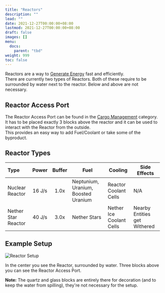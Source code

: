 ```yaml
---
title: "Reactors"
description: ""
lead: ""
date: 2021-12-27T00:00:00+08:00
lastmod: 2021-12-27T00:00:00+08:00
draft: false
images: []
menu: 
  docs:
    parent: "tbd"
weight: 999
toc: false
---
```


Reactors are a way to [Generate Energy](https://github.com/Slimefun/Slimefun4/wiki/Electric-Machines) fast and efficiently.  
There are currently two types of Reactors. Both of these require to be surrounded by water next to the reactor. Below and above are not necessary.  

## Reactor Access Port

The Reactor Access Port can be found in the [Cargo Management](https://github.com/Slimefun/Slimefun4/wiki/Cargo-Management) category.  
It has to be placed exactly 3 blocks above the reactor and it can be used to interact with the Reactor from the outside.  
This provides an easy way to add Fuel/Coolant or take some of the byproduct.

## Reactor Types

| Type                | Power  | Buffer | Fuel                                | Cooling                  | Side Effects                 |
| :------------------ | :----: | :----: | ----------------------------------- | ------------------------ | ---------------------------- |
| Nuclear Reactor     | 16 J/s |  1.0x  | Neptunium, Uranium, Boosted Uranium | Reactor Coolant Cells    | N/A                          |
| Nether Star Reactor | 40 J/s |  3.0x  | Nether Stars                        | Nether Ice Coolant Cells | Nearby Entities get Withered |

## Example Setup

<img src="/slimefun-images/multiblock-reactor.png" alt="Reactor Setup">

In the center you see the Reactor, surrounded by water. Three blocks above you can see the Reactor Access Port.

**Note:** The quartz and glass blocks are entirely there for decoration (and to keep the water from spilling), they're not necessary for the setup.
